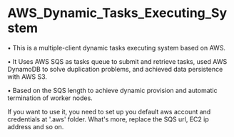AWS_Dynamic_Tasks_Executing_System
==================================
•	This is a multiple-client dynamic tasks executing system based on AWS.

•	It Uses AWS SQS as tasks queue to submit and retrieve tasks, used AWS DynamoDB to solve duplication problems, and achieved data persistence with AWS S3.

•	Based on the SQS length to achieve dynamic provision and automatic termination of worker nodes.


If you want to use it, you need to set up you default aws account and credentials at '.aws' folder. What's more, replace the SQS url, EC2 ip address and so on.
